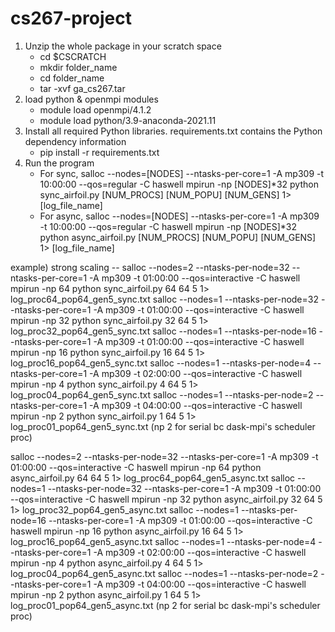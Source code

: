 # cs267-project

1. Unzip the whole package in your scratch space 
    - cd $CSCRATCH
    - mkdir folder_name
    - cd folder_name 
    - tar -xvf ga_cs267.tar
2. load python & openmpi modules
    - module load openmpi/4.1.2
    - module load python/3.9-anaconda-2021.11
3. Install all required Python libraries. requirements.txt contains the Python dependency information
    - pip install -r requirements.txt
4. Run the program
    - For sync,
      salloc --nodes=[NODES] --ntasks-per-core=1 -A mp309 -t 10:00:00 --qos=regular -C haswell mpirun -np [NODES]*32 python sync_airfoil.py  [NUM_PROCS] [NUM_POPU] [NUM_GENS] 1> [log_file_name]
    - For async,
      salloc --nodes=[NODES] --ntasks-per-core=1 -A mp309 -t 10:00:00 --qos=regular -C haswell mpirun -np [NODES]*32 python async_airfoil.py [NUM_PROCS] [NUM_POPU] [NUM_GENS] 1> [log_file_name]

example) strong scaling --
salloc --nodes=2 --ntasks-per-node=32 --ntasks-per-core=1 -A mp309 -t 01:00:00 --qos=interactive -C haswell mpirun -np 64 python sync_airfoil.py 64 64 5 1> log_proc64_pop64_gen5_sync.txt
salloc --nodes=1 --ntasks-per-node=32 --ntasks-per-core=1 -A mp309 -t 01:00:00 --qos=interactive -C haswell mpirun -np 32 python sync_airfoil.py 32 64 5 1> log_proc32_pop64_gen5_sync.txt
salloc --nodes=1 --ntasks-per-node=16 --ntasks-per-core=1 -A mp309 -t 01:00:00 --qos=interactive -C haswell mpirun -np 16 python sync_airfoil.py 16 64 5 1> log_proc16_pop64_gen5_sync.txt
salloc --nodes=1 --ntasks-per-node=4 --ntasks-per-core=1 -A mp309 -t 02:00:00 --qos=interactive -C haswell mpirun -np 4  python sync_airfoil.py 4 64 5 1> log_proc04_pop64_gen5_sync.txt
salloc --nodes=1 --ntasks-per-node=2 --ntasks-per-core=1 -A mp309 -t 04:00:00 --qos=interactive -C haswell mpirun -np 2  python sync_airfoil.py 1 64 5 1> log_proc01_pop64_gen5_sync.txt 
(np 2 for serial bc dask-mpi's scheduler proc)

salloc --nodes=2 --ntasks-per-node=32 --ntasks-per-core=1 -A mp309 -t 01:00:00 --qos=interactive -C haswell mpirun -np 64 python async_airfoil.py 64 64 5 1> log_proc64_pop64_gen5_async.txt
salloc --nodes=1 --ntasks-per-node=32 --ntasks-per-core=1 -A mp309 -t 01:00:00 --qos=interactive -C haswell mpirun -np 32 python async_airfoil.py 32 64 5 1> log_proc32_pop64_gen5_async.txt
salloc --nodes=1 --ntasks-per-node=16 --ntasks-per-core=1 -A mp309 -t 01:00:00 --qos=interactive -C haswell mpirun -np 16 python async_airfoil.py 16 64 5 1> log_proc16_pop64_gen5_async.txt
salloc --nodes=1 --ntasks-per-node=4 --ntasks-per-core=1 -A mp309 -t 02:00:00 --qos=interactive -C haswell mpirun -np 4  python async_airfoil.py 4 64 5 1> log_proc04_pop64_gen5_async.txt
salloc --nodes=1 --ntasks-per-node=2 --ntasks-per-core=1 -A mp309 -t 04:00:00 --qos=interactive -C haswell mpirun -np 2  python async_airfoil.py 1 64 5 1> log_proc01_pop64_gen5_async.txt
(np 2 for serial bc dask-mpi's scheduler proc)